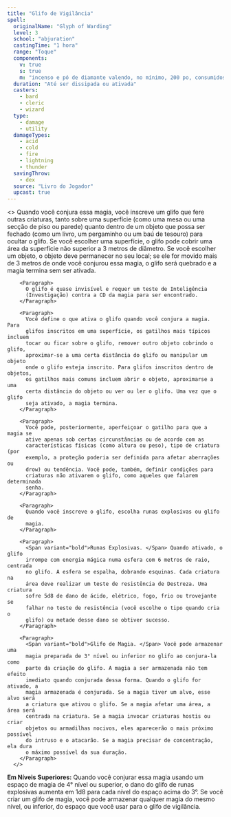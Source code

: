 ```yaml
---
title: "Glifo de Vigilância"
spell:
  originalName: "Glyph of Warding"
  level: 3
  school: "abjuration"
  castingTime: "1 hora"
  range: "Toque"
  components:
    v: true
    s: true
    m: "incenso e pó de diamante valendo, no mínimo, 200 po, consumidos pela magia"
  duration: "Até ser dissipada ou ativada"
  casters:
    - bard
    - cleric
    - wizard
  type:
    - damage
    - utility
  damageTypes:
    - acid
    - cold
    - fire
    - lightning
    - thunder
  savingThrow:
    - dex
  source: "Livro do Jogador"
  upcast: true
---
```


<>
<Paragraph>
Quando você conjura essa magia, você inscreve um glifo que fere outras
criaturas, tanto sobre uma superfície (como uma mesa ou uma secção de
piso ou parede) quanto dentro de um objeto que possa ser fechado (como
um livro, um pergaminho ou um baú de tesouro) para ocultar o glifo. Se
você escolher uma superfície, o glifo pode cobrir uma área da
superfície não superior a 3 metros de diâmetro. Se você escolher um
objeto, o objeto deve permanecer no seu local; se ele for movido mais
de 3 metros de onde você conjurou essa magia, o glifo será quebrado e
a magia termina sem ser ativada.
</Paragraph>

        <Paragraph>
          O glifo é quase invisível e requer um teste de Inteligência
          (Investigação) contra a CD da magia para ser encontrado.
        </Paragraph>

        <Paragraph>
          Você define o que ativa o glifo quando você conjura a magia. Para
          glifos inscritos em uma superfície, os gatilhos mais típicos incluem
          tocar ou ficar sobre o glifo, remover outro objeto cobrindo o glifo,
          aproximar-se a uma certa distância do glifo ou manipular um objeto
          onde o glifo esteja inscrito. Para glifos inscritos dentro de objetos,
          os gatilhos mais comuns incluem abrir o objeto, aproximarse a uma
          certa distância do objeto ou ver ou ler o glifo. Uma vez que o glifo
          seja ativado, a magia termina.
        </Paragraph>

        <Paragraph>
          Você pode, posteriormente, aperfeiçoar o gatilho para que a magia se
          ative apenas sob certas circunstâncias ou de acordo com as
          características físicas (como altura ou peso), tipo de criatura (por
          exemplo, a proteção poderia ser definida para afetar aberrações ou
          drow) ou tendência. Você pode, também, definir condições para
          criaturas não ativarem o glifo, como aqueles que falarem determinada
          senha.
        </Paragraph>

        <Paragraph>
          Quando você inscreve o glifo, escolha runas explosivas ou glifo de
          magia.
        </Paragraph>

        <Paragraph>
          <Span variant="bold">Runas Explosivas. </Span> Quando ativado, o glifo
          irrompe com energia mágica numa esfera com 6 metros de raio, centrada
          no glifo. A esfera se espalha, dobrando esquinas. Cada criatura na
          área deve realizar um teste de resistência de Destreza. Uma criatura
          sofre 5d8 de dano de ácido, elétrico, fogo, frio ou trovejante se
          falhar no teste de resistência (você escolhe o tipo quando cria o
          glifo) ou metade desse dano se obtiver sucesso.
        </Paragraph>

        <Paragraph>
          <Span variant="bold">Glifo de Magia. </Span> Você pode armazenar uma
          magia preparada de 3° nível ou inferior no glifo ao conjura-la como
          parte da criação do glifo. A magia a ser armazenada não tem efeito
          imediato quando conjurada dessa forma. Quando o glifo for ativado, a
          magia armazenada é conjurada. Se a magia tiver um alvo, esse alvo será
          a criatura que ativou o glifo. Se a magia afetar uma área, a área será
          centrada na criatura. Se a magia invocar criaturas hostis ou criar
          objetos ou armadilhas nocivos, eles aparecerão o mais próximo possível
          do intruso e o atacarão. Se a magia precisar de concentração, ela dura
          o máximo possível da sua duração.
        </Paragraph>
      </>

**Em Níveis Superiores:** Quando você conjurar essa magia usando um espaço de magia de 4° nível ou superior, o dano do glifo de runas explosivas aumenta em 1d8 para cada nível do espaço acima do 3°. Se você criar um glifo de magia, você pode armazenar qualquer magia do mesmo nível, ou inferior, do espaço que você usar para o glifo de vigilância.
